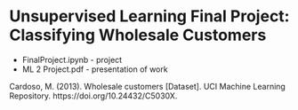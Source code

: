 # Unsupervised Learning Final Project: Classifying Wholesale Customers
<ul>
  <li>FinalProject.ipynb - project</li>
  <li>ML 2 Project.pdf - presentation of work</li>
</ul>
Cardoso, M. (2013). Wholesale customers [Dataset]. UCI Machine Learning Repository. https://doi.org/10.24432/C5030X.
